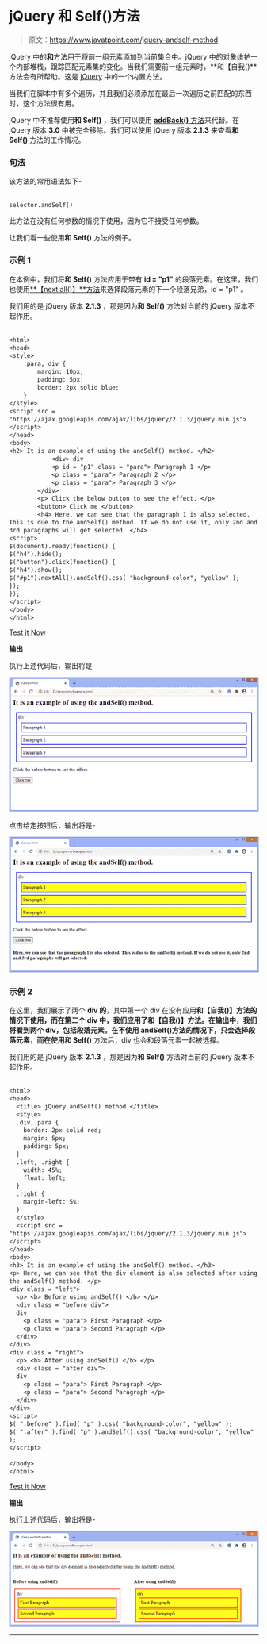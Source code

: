 # jQuery 和 Self()方法

> 原文：<https://www.javatpoint.com/jquery-andself-method>

jQuery 中的**和**方法用于将前一组元素添加到当前集合中。jQuery 中的对象维护一个内部堆栈，跟踪匹配元素集的变化。当我们需要前一组元素时，**和【自我()**方法会有所帮助。这是 [jQuery](https://www.javatpoint.com/jquery-tutorial) 中的一个内置方法。

当我们在脚本中有多个遍历，并且我们必须添加在最后一次遍历之前匹配的东西时，这个方法很有用。

jQuery 中不推荐使用**和 Self()** ，我们可以使用 [**addBack()** 方法](jquery-addback-method)来代替。在 jQuery 版本 **3.0** 中被完全移除。我们可以使用 jQuery 版本 **2.1.3** 来查看**和 Self()** 方法的工作情况。

### 句法

该方法的常用语法如下-

```

selector.andSelf()

```

此方法在没有任何参数的情况下使用，因为它不接受任何参数。

让我们看一些使用**和 Self()** 方法的例子。

### 示例 1

在本例中，我们将**和 Self()** 方法应用于带有 **id = "p1"** 的段落元素。在这里，我们也使用[**【next all()】**方法](https://www.javatpoint.com/jquery-nextall-method)来选择段落元素的下一个段落兄弟，id = "p1" 。

我们用的是 jQuery 版本 **2.1.3** ，那是因为**和 Self()** 方法对当前的 jQuery 版本不起作用。

```

<html> 
<head>  
<style> 
	.para, div { 
		margin: 10px; 
		padding: 5px; 
		border: 2px solid blue; 
	}
</style> 
<script src = "https://ajax.googleapis.com/ajax/libs/jquery/2.1.3/jquery.min.js"> </script>
</head> 
<body> 
<h2> It is an example of using the andSelf() method. </h2>
			<div> div
			<p id = "p1" class = "para"> Paragraph 1 </p> 
			<p class = "para"> Paragraph 2 </p> 
			<p class = "para"> Paragraph 3 </p> 
		</div> 
		<p> Click the below button to see the effect. </p>
		<button> Click me </button>
		<h4> Here, we can see that the paragraph 1 is also selected. This is due to the andSelf() method. If we do not use it, only 2nd and 3rd paragraphs will get selected. </h4>
<script> 
$(document).ready(function() {
$("h4").hide();
$("button").click(function() {
$("h4").show();
$("#p1").nextAll().andSelf().css( "background-color", "yellow" ); 
});
});
</script> 
</body> 
</html>

```

[Test it Now](https://www.javatpoint.com/oprweb/test.jsp?filename=jquery-andself-method1)

**输出**

执行上述代码后，输出将是-

![jQuery andSelf() method](img/e368ed866fb7e28ffb1eca72eb61037f.png)

点击给定按钮后，输出将是-

![jQuery andSelf() method](img/8e28867a35b5fe638a1a270855d6d6a0.png)

### 示例 2

在这里，我们展示了两个 **div 的**，其中第一个 div 在没有应用**和【自我()】**方法的情况下使用，而在第二个 div 中，我们应用了**和【自我()】**方法。在输出中，我们将看到两个 div，包括段落元素。在不使用 andSelf()方法的情况下，只会选择段落元素，而在使用**和 Self()** 方法后，div 也会和段落元素一起被选择。

我们用的是 jQuery 版本 **2.1.3** ，那是因为**和 Self()** 方法对当前的 jQuery 版本不起作用。

```

<html>
<head>
  <title> jQuery andSelf() method </title>
  <style>
  .div,.para {
    border: 2px solid red;
	margin: 5px;
    padding: 5px;
  }
  .left, .right {
    width: 45%;
    float: left;
  }
  .right {
    margin-left: 5%;
  }
  </style>
  <script src = "https://ajax.googleapis.com/ajax/libs/jquery/2.1.3/jquery.min.js"> </script>
</head>
<body>
<h3> It is an example of using the andSelf() method. </h3> 
<p> Here, we can see that the div element is also selected after using the andSelf() method. </p>
<div class = "left">
  <p> <b> Before using andSelf() </b> </p>
  <div class = "before div">
  div
    <p class = "para"> First Paragraph </p>
    <p class = "para"> Second Paragraph </p>
  </div>
</div>
<div class = "right">
  <p> <b> After using andSelf() </b> </p>
  <div class = "after div">
  div
    <p class = "para"> First Paragraph </p>
    <p class = "para"> Second Paragraph </p>
  </div>
</div>
<script>
$( ".before" ).find( "p" ).css( "background-color", "yellow" );
$( ".after" ).find( "p" ).andSelf().css( "background-color", "yellow" );
</script>

</body>
</html>

```

[Test it Now](https://www.javatpoint.com/oprweb/test.jsp?filename=jquery-andself-method2)

**输出**

执行上述代码后，输出将是-

![jQuery andSelf() method](img/bfef6d3635cbb090d66fa854ef4a94b4.png)

* * *